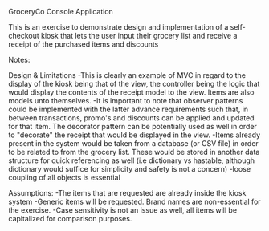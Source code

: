 GroceryCo Console Application

This is an exercise to demonstrate design and implementation of a self-checkout kiosk that lets the user input their grocery list and receive a receipt of the purchased items and discounts

Notes:

Design & Limitations
  -This is clearly an example of MVC in regard to the display of the kiosk being that of the view, the controller being the logic that would display the contents of the receipt model to the view. Items are also models unto themselves.
  -It is important to note that observer patterns could be implemented with the latter advance requirements such that, in between transactions, promo's and discounts can be applied and updated for that item. The decorator pattern can be potentially used as well in order to "decorate" the receipt that would be displayed in the view.
  -Items already present in the system would be taken from a database (or CSV file) in order to be related to from the grocery list. These would be stored in another data structure for quick referencing as well (i.e dictionary vs hastable, although dictionary would suffice for simplicity and safety is not a concern)
  -loose coupling of all objects is essential

Assumptions:
  -The items that are requested are already inside the kiosk system
  -Generic items will be requested. Brand names are non-essential for the exercise.
  -Case sensitivity is not an issue as well, all items will be capitalized for comparison purposes.
